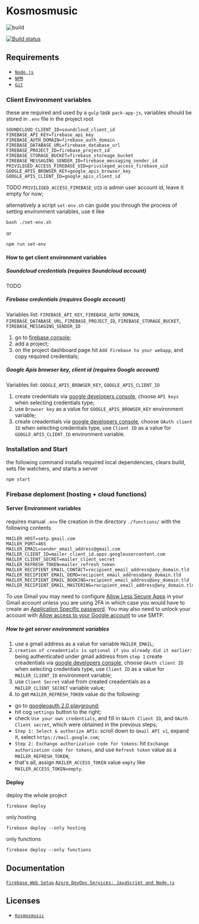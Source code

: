 # Kosmosmusic

![build](https://travis-ci.org/rfprod/kosmosmusic.svg?branch=master)

[![Build status](https://rfprod.visualstudio.com/KOS.MOS.MUSIC/_apis/build/status/KOS.MOS.MUSIC%20Gulp-CI)](https://rfprod.visualstudio.com/KOS.MOS.MUSIC/_build/latest?definitionId=1)

## Requirements

- [`Node.js`](https://nodejs.org/)
- [`NPM`](https://nodejs.org/)
- [`Git`](https://git-scm.com/)

### Client Environment variables

these are required and used by a `gulp` task `pack-app-js`, variables should be stored in `.env` file in the project root

```
SOUNDCLOUD_CLIENT_ID=soundcloud_client_id
FIREBASE_API_KEY=firebase_api_key
FIREBASE_AUTH_DOMAIN=firebase_auth_domain
FIREBASE_DATABASE_URL=firebase_database_url
FIREBASE_PROJECT_ID=firebase_project_id
FIREBASE_STORAGE_BUCKET=firebase_storeage_bucket
FIREBASE_MESSAGING_SENDER_ID=firebase_messaging_sender_id
PRIVILEGED_ACCESS_FIREBASE_UID=privileged_access_firebase_uid
GOOGLE_APIS_BROWSER_KEY=google_apis_browser_key
GOOGLE_APIS_CLIENT_ID=google_apis_client_id
```

TODO `PRIVILIGED_ACCESS_FIREBASE_UID` is admin user account id, leave it empty for now;

alternatively a script `set-env.sh` can guide you through the process of setting environment variables, use it like

```
bash ./set-env.sh
```
or
```
npm run set-env
```

#### How to get client environment variables

##### Soundcloud credentials (requires Soundcloud account)

TODO

##### Firebase credentials (requires Google account)

Variables list: `FIREBASE_API_KEY`, `FIREBASE_AUTH_DOMAIN`, `FIREBASE_DATABASE_URL`, `FIREBASE_PROJECT_ID`, `FIREBASE_STORAGE_BUCKET`, `FIREBASE_MESSAGING_SENDER_ID`

1. go to [firebase console](https://console.firebase.google.com);
2. add a project;
3. on the project dashboard page hit `Add Firebase to your webapp`, and copy required credentials;

##### Google Apis browser key, client id (requires Google account)

Variables list: `GOOGLE_APIS_BROWSER_KEY`, `GOOGLE_APIS_CLIENT_ID`

1. create credentials via [google developers console](https://console.developers.google.com/apis/credentials), choose `API keys` when selecting credentials type;
2. use `Browser key` as a value for `GOOGLE_APIS_BROWSER_KEY` environment variable;
3. create creadentials via [google developers console](https://console.developers.google.com/apis/credentials), choose `OAuth client ID` when selecting credentials type, use `Client ID` as a value for `GOOGLE_APIS_CLIENT_ID` environment variable.

### Installation and Start

the following command installs required local dependencies, clears build, sets file watchers, and starts a server

```
npm start
```

### Firebase deploment (hosting + cloud functions)

#### Server Environment variables

requires manual `.env` file creation in the directory `./functions/` with the following contents

```
MAILER_HOST=smtp.gmail.com
MAILER_PORT=465
MAILER_EMAIL=sender_email_address@gmail.com
MAILER_CLIENT_ID=mailer_client_id.apps.googleusercontent.com
MAILER_CLIENT_SECRET=mailer_client_secret
MAILER_REFRESH_TOKEN=mailer_refresh_token
MAILER_RECIPIENT_EMAIL_CONTACT=recipient_email_address@any_domain.tld
MAILER_RECIPIENT_EMAIL_DEMO=recipient_email_address@any_domain.tld
MAILER_RECIPIENT_EMAIL_BOOKING=recipient_email_address@any_domain.tld
MAILER_RECIPIENT_EMAIL_MASTERING=recipient_email_address@any_domain.tld
```

To use Gmail you may need to configure [Allow Less Secure Apps](https://www.google.com/settings/security/lesssecureapps) in your Gmail account unless you are using 2FA in which case you would have to create an [Application Specific password](https://security.google.com/settings/security/apppasswords). You may also need to unlock your account with [Allow access to your Google account](https://accounts.google.com/DisplayUnlockCaptcha) to use SMTP.

##### How to get server environment variables

1. use a gmail address as a value for variable `MAILER_EMAIL`;
2. `creation of creadentials is optional if you already did it earlier`: being authenticated under gmail address from `step 1` create creadentials via [google developers console](https://console.developers.google.com/apis/credentials), choose `OAuth client ID` when selecting credentials type, use `Client ID` as a value for `MAILER_CLIENT_ID` environment variable;
3. use `Client Secret` value from created creadentials as a `MAILER_CLIENT_SECRET` variable value;
4. to get `MAILER_REFRESH_TOKEN` value do the following:
  * go to [googleoauth 2.0 playground](https://developers.google.com/oauthplayground);
  * hit cog `settings` button to the right;
  * check `Use your own credentials`, and fill in `OAuth Client ID`, and `OAuth Client secret`, which were obtained in the previous steps;
  * `Step 1: Select & authorize APIs`: scroll down to `Gmail API v1`, expand it, select `https://mail.google.com`;
  * `Step 2: Exchange authorization code for tokens`: hit `Exchange authorization code for tokens`, and use `Refresh token` value as a `MAILER_REFRESH_TOKEN`;
  * that's all, assign `MAILER_ACCESS_TOKEN` value `empty` like `MAILER_ACCESS_TOKEN=empty`.

#### Deploy

deploy the whole project

```
firebase deploy
```

only hosting

```
firebase deploy --only hosting
```

only functions

```
firebase deploy --only functions
```

## Documentation

[`Firebase Web Setup`](https://firebase.google.com/docs/web/setup)
[`Azure DevOps Services: JavaScript and Node.js`](https://docs.microsoft.com/en-us/azure/devops/pipelines/languages/javascript?view=vsts&tabs=yaml)

## Licenses

* [`Kosmosmusic`](LICENSE)
